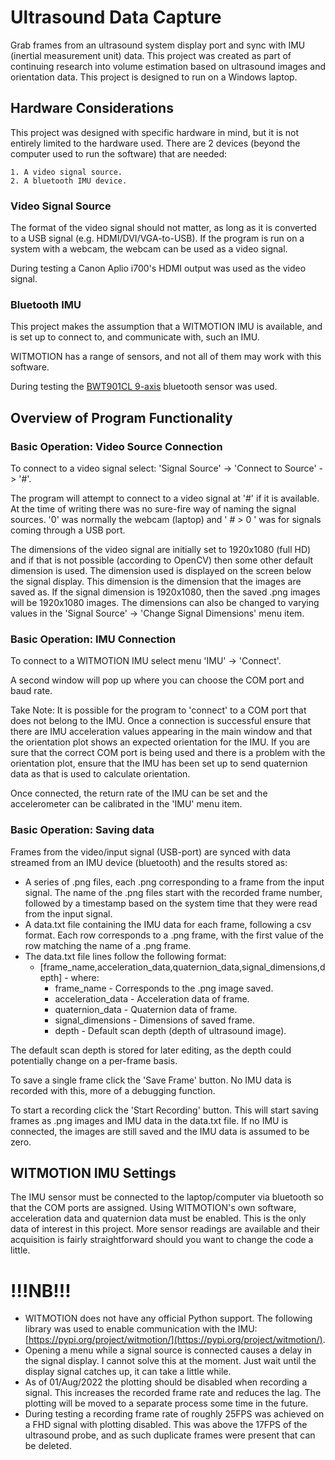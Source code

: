 # Ultrasound Data Capture

Grab frames from an ultrasound system display port and sync with IMU (inertial measurement unit) data.
This project was created as part of continuing research into volume estimation based on
ultrasound images and orientation data. This project is designed to run on a Windows laptop.

## Hardware Considerations

This project was designed with specific hardware in mind, but it is not entirely limited to the hardware
used. There are 2 devices (beyond the computer used to run the software) that are needed:

    1. A video signal source.
    2. A bluetooth IMU device.

### Video Signal Source

The format of the video signal should not matter, as long as it is converted to a USB signal
(e.g. HDMI/DVI/VGA-to-USB). If the program is run on a system with a webcam, the webcam can be used
as a video signal.

During testing a Canon Aplio i700's HDMI output was used as the video signal.

### Bluetooth IMU

This project makes the assumption that a WITMOTION IMU is available, and is set up to connect to,
and communicate with, such an IMU.

WITMOTION has a range of sensors, and not all of them may work with this software.

During testing the
[BWT901CL 9-axis](https://www.wit-motion.com/9-axis/witmotion-bluetooth-2-0-mult.html)
bluetooth sensor was used.

## Overview of Program Functionality

### Basic Operation: Video Source Connection

To connect to a video signal select: 'Signal Source' -> 'Connect to Source' -> '#'.

The program will attempt to connect to a video signal at '#' if it is available.
At the time of writing there was no sure-fire way of naming the signal sources.
'0' was normally the webcam (laptop) and ' # > 0 ' was for signals coming through a USB port.

The dimensions of the video signal are initially set to 1920x1080 (full HD) and if that is not possible
(according to OpenCV) then some other default dimension is used. The dimension used is displayed on the
screen below the signal display. This dimension is the dimension that the images are saved as. If the
signal dimension is 1920x1080, then the saved .png images will be 1920x1080 images. The dimensions can
also be changed to varying values in the 'Signal Source' -> 'Change Signal Dimensions' menu item.

### Basic Operation: IMU Connection

To connect to a WITMOTION IMU select menu 'IMU' -> 'Connect'.

A second window will pop up where you can choose the COM port and baud rate.

Take Note: It is possible for the program to 'connect' to a COM port that does not belong to the IMU.
Once a connection is successful ensure that there are IMU acceleration values appearing in the main
window and that the orientation plot shows an expected orientation for the IMU. If you are sure that
the correct COM port is being used and there is a problem with the orientation plot, ensure that the
IMU has been set up to send quaternion data as that is used to calculate orientation.

Once connected, the return rate of the IMU can be set and the accelerometer can be calibrated in the
'IMU' menu item.

### Basic Operation: Saving data

Frames from the video/input signal (USB-port) are synced with data streamed from an IMU device (bluetooth)
and the results stored as:

- A series of .png files, each .png corresponding to a frame from the input signal. The name of the 
.png files start with the recorded frame number, followed by a timestamp based on the system time that
they were read from the input signal.
- A data.txt file containing the IMU data for each frame, following a csv format. Each row 
corresponds to a .png frame, with the first value of the row matching the name of a .png frame. 
- The data.txt file lines follow the following format:
  - [frame_name,acceleration_data,quaternion_data,signal_dimensions,depth] - where:
    - frame_name          -       Corresponds to the .png image saved.
    - acceleration_data   -       Acceleration data of frame.
    - quaternion_data     -       Quaternion data of frame.
    - signal_dimensions   -       Dimensions of saved frame.
    - depth               -       Default scan depth (depth of ultrasound image).

The default scan depth is stored for later editing, as the depth could potentially change on a 
per-frame basis.

To save a single frame click the 'Save Frame' button. No IMU data is recorded with this, more of a
debugging function.

To start a recording click the 'Start Recording' button. This will start saving frames as .png images
and IMU data in the data.txt file. If no IMU is connected, the images are still saved and the IMU data is
assumed to be zero.

## WITMOTION IMU Settings

The IMU sensor must be connected to the laptop/computer via bluetooth so that the COM ports are assigned.
Using WITMOTION's own software, acceleration data and quaternion data must be enabled. This is the only
data of interest in this project. More sensor readings are available and their acquisition is fairly
straightforward should you want to change the code a little.

# !!!NB!!!

- WITMOTION does not have any official Python support. The following library was used to enable
communication with the IMU: [https://pypi.org/project/witmotion/](https://pypi.org/project/witmotion/).
- Opening a menu while a signal source is connected causes a delay in the signal display. I cannot 
solve this at the moment. Just wait until the display signal catches up, it can take a little while.
- As of 01/Aug/2022 the plotting should be disabled when recording a signal. This increases the recorded
frame rate and reduces the lag. The plotting will be moved to a separate process some time in the future.
- During testing a recording frame rate of roughly 25FPS was achieved on a FHD signal with plotting
disabled. This was above the 17FPS of the ultrasound probe, and as such duplicate frames were present that
can be deleted.
